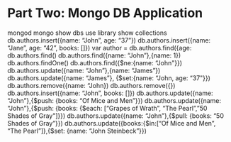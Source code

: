 # Part Two: Mongo DB Application


mongod
mongo
show dbs
use library 
show collections
db.authors.insert({name: “John”, age: “37”})
db.authors.insert({name: “Jane”, age: “42”, books: []})
var author = db.authors.find({age: 
db.authors.find()
db.authors.find({name: “John”},{name: 1})
db.authors.findOne()
db.authors.find({$ne:{name: “John"}})
db.authors.update({name: “John”},{name: “James”})
db.authors.update({name: “James”}, {$set:{name: “John, age: “37"}})
db.authors.remove({name: “John})
db.authors.remove({})
db.authors.insert({name: “John”, books: []})
db.authors.update({name: “John”},{$push: {books: “Of Mice and Men”}})
db.authors.update({name: “John”},{$push: {books: {$each: [“Grapes of Wrath”, “The Pearl”,”50 Shades of Gray"]}})
db.authors.update({name: “John”},{$pull: {books: “50 Shades of Gray”}})
db.authors.update({books:{$in:[“Of Mice and Men”, “The Pearl”]},{$set: {name: “John Steinbeck”}})
